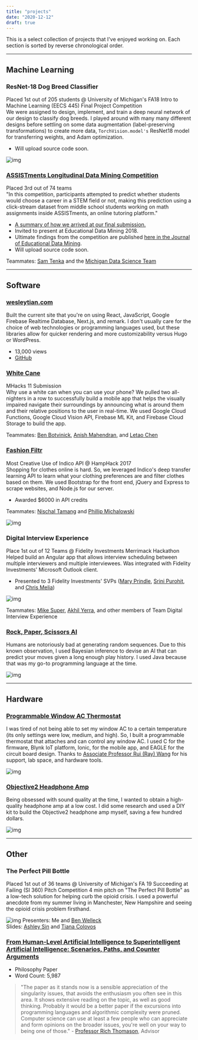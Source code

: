 ```yaml
--- 
title: "projects"
date: "2020-12-12"
draft: true
---
```


This is a select collection of projects that I've enjoyed working on. Each section is sorted by reverse chronological order.

---
## Machine Learning
 
### ResNet-18 Dog Breed Classifier
Placed 1st out of 205 students @ University of Michigan's FA18 Intro to Machine Learning (EECS 445) Final Project Competition  
We were assigned to design, implement, and train a deep neural network of our design to classify dog breeds. I played around with many many different designs before settling on some data augmentation (label-preserving transformations) to create more data, `TorchVision.model's` ResNet18 model for transferring weights, and Adam optimization.
- Will upload source code soon.

![img](/projects/project-2-graph.png)

### [ASSISTments Longitudinal Data Mining Competition](https://sites.google.com/view/assistmentsdatamining/home?authuser=0)
Placed 3rd out of 74 teams  
"In this competition, participants attempted to predict whether students would choose a career in a STEM field or not, making this prediction using a click-stream dataset from middle school students working on math assignments inside ASSISTments, an online tutoring platform."  
- [A summary of how we arrived at our final submission.](/projects/assistments-report.pdf)  
- Invited to present at Educational Data Mining 2018.  
- Ultimate findings from the competition are published [here in the Journal of Educational Data Mining](https://jedm.educationaldatamining.org/index.php/JEDM/article/view/486).  
- Will upload source code soon.

Teammates: [Sam Tenka](https://bohrium.github.io/) and the [Michigan Data Science Team](http://mdst.club/)

---
## Software

### [wesleytian.com](/)  
Built the current site that you're on using React, JavaScript, Google Firebase Realtime Database, Next.js, and remark. I don't usually care for the choice of web technologies or programming languages used, but these libraries allow for quicker rendering and more customizability versus Hugo or WordPress.
- 13,000 views	
- [GitHub](https://github.com/wesleytian/nextjs)

### [White Cane](https://devpost.com/software/unblind)
MHacks 11 Submission  
Why use a white can when you can use your phone? We pulled two all-nighters in a row to successfully build a mobile app that helps the visually impaired navigate their surroundings by announcing what is around them and their relative positions to the user in real-time. We used Google Cloud Functions, Google Cloud Vision API, Firebase ML Kit, and Firebase Cloud Storage to build the app.  

Teammates: [Ben Botvinick](https://benbotvinick.com/), [Anish Mahendran](https://www.linkedin.com/in/anish-mahendran-88432a149/), and [Letao Chen](https://lokto.me/#/)  


### [Fashion Filtr](https://devpost.com/software/fashion-filtr)

Most Creative Use of Indico API @ HampHack 2017  
Shopping for clothes online is hard. So, we leveraged Indico's deep transfer learning API to learn what your clothing preferences are and filter clothes based on them. We used Bootstrap for the front end, jQuery and Express to scrape websites, and Node.js for our server.  
- Awarded $6000 in API credits

Teammates: [Nischal Tamang](https://www.linkedin.com/in/nischal-tamang/) and [Phillip Michalowski](https://www.linkedin.com/in/phillip-michalowski/)  

![img](/projects/fashion-filtr-homepage.png)

### Digital Interview Experience
Place 1st out of 12 Teams @ Fidelity Investments Merrimack Hackathon  
Helped build an Angular app that allows interview scheduling between multiple interviewers and multiple interviewees. Was integrated with Fidelity Investments' Microsoft Outlook client.    
- Presented to 3 Fidelity Investments' SVPs ([Mary Prindle](https://www.linkedin.com/in/marymprindle/), [Srini Purohit](https://www.linkedin.com/in/srini-purohit-a6265316/), and [Chris Melia](https://www.linkedin.com/in/christophermelia/))

![img](/projects/merrimack-hackathon.jpeg)

Teammates: [Mike Super](https://www.linkedin.com/in/mikesuper/), [Akhil Yerra](https://www.linkedin.com/in/akhil-yerra/), and other members of Team Digital Interview Experience 


### [Rock, Paper, Scissors AI](https://github.com/wesleytian/roshambo-god)
Humans are notoriously bad at generating random sequences. Due to this known observation, I used Bayesian inference to devise an AI that can predict your moves given a long enough play history. I used Java because that was my go-to programming language at the time.

![img](/projects/bayes.png)

---
## Hardware

### [Programmable Window AC Thermostat](/posts/ac_hack)
I was tired of not being able to set my window AC to a certain temperature (its only settings were low, medium, and high). So, I built a programmable thermostat that attaches and can control any window AC. I used C for the firmware, Blynk IoT platform, Ionic, for the mobile app, and EAGLE for the circuit board design. Thanks to [Associate Professor Rui (Ray) Wang](https://people.cs.umass.edu/~ruiwang/) for his support, lab space, and hardware tools.
 
![img](/posts/remote-thermostat-v1.0.jpeg)


### [Objective2 Headphone Amp](/posts/amp)
Being obsessed with sound quality at the time, I wanted to obtain a high-quality headphone amp at a low cost. I did some research and used a DIY kit to build the Objective2 headphone amp myself, saving a few hundred dollars.
 
![img](/posts/finished-o2-headphone-amp.jpg)

---
## Other

### The Perfect Pill Bottle
Placed 1st out of 36 teams @ University of Michigan's FA 19 Succeeding at Failing (SI 360) Pitch Competition 
4 min pitch on "The Perfect Pill Bottle" as a low-tech solution for helping curb the opioid crisis. I used a powerful anecdote from my summer living in Manchester, New Hampshire and seeing the opioid crisis problem firsthand.

![img](/projects/pill-bottle.png)
Presenters: Me and [Ben Welleck](https://www.linkedin.com/in/benwellek/)  
Slides: [Ashley Sin](https://www.linkedin.com/in/ashley-sin/) and [Tiana Colovos](https://www.linkedin.com/in/tiana-colovos/)


### [From Human-Level Artificial Intelligence to Superintelligent Artificial Intelligence:​ Scenarios,​ Paths,​ and Counter Arguments](/projects/ai-paper.pdf)
- Philosophy Paper  
- Word Count: 5,987  
>	"The paper as it stands now is a sensible appreciation of the
	singularity issues, that avoids the enthusiasm you often see in this
	area.  It shows extensive reading on the topic, as well as good
	thinking.  Probably it would be a  better paper if the excursions into programming languages and algorithmic complexity were pruned.    
	Computer science can use at least a few people who can
	appreciate and form opinions on the broader issues, you're well on
	your way to being one of those." - [Professor Rich Thomason](https://web.eecs.umich.edu/~rthomaso/), Advisor